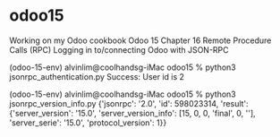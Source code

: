 # odoo15
Working on my Odoo cookbook
Odoo 15 Chapter 16 Remote Procedure Calls (RPC)
Logging in to/connecting Odoo with JSON-RPC

(odoo-15-env) alvinlim@coolhandsg-iMac odoo15 % python3 jsonrpc_authentication.py
Success: User id is 2

(odoo-15-env) alvinlim@coolhandsg-iMac odoo15 % python3 jsonrpc_version_info.py
{'jsonrpc': '2.0', 'id': 598023314, 'result': {'server_version': '15.0', 'server_version_info': [15, 0, 0, 'final', 0, ''], 'server_serie': '15.0', 'protocol_version': 1}}